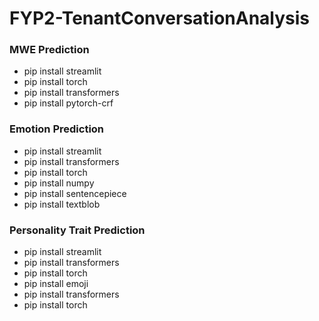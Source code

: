 # FYP2-TenantConversationAnalysis

### MWE Prediction
- pip install streamlit
- pip install torch
- pip install transformers
- pip install pytorch-crf

### Emotion Prediction
- pip install streamlit 
- pip install transformers 
- pip install torch 
- pip install numpy 
- pip install sentencepiece
- pip install textblob

### Personality Trait Prediction
- pip install streamlit 
- pip install transformers 
- pip install torch
- pip install emoji
- pip install transformers 
- pip install torch 

